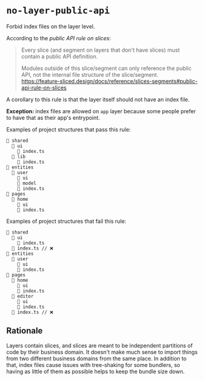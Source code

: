 # `no-layer-public-api`

Forbid index files on the layer level.

According to the _public API rule on slices_:

> Every slice (and segment on layers that don't have slices) must contain a public API definition.
>
> Modules outside of this slice/segment can only reference the public API, not the internal file structure of the slice/segment.
> https://feature-sliced.design/docs/reference/slices-segments#public-api-rule-on-slices

A corollary to this rule is that the layer itself should not have an index file.

**Exception:** index files are allowed on `app` layer because some people prefer to have that as their app's entrypoint.

Examples of project structures that pass this rule:

```
📂 shared
  📂 ui
    📄 index.ts
  📂 lib
    📄 index.ts
📂 entities
  📂 user
    📂 ui
    📂 model
    📄 index.ts
📂 pages
  📂 home
    📂 ui
    📄 index.ts
```

Examples of project structures that fail this rule:

```
📂 shared
  📂 ui
    📄 index.ts
  📄 index.ts // ❌
📂 entities
  📂 user
    📂 ui
    📄 index.ts
📂 pages
  📂 home
    📂 ui
    📄 index.ts
  📂 editor
    📂 ui
    📄 index.ts
  📄 index.ts // ❌
```

## Rationale

Layers contain slices, and slices are meant to be independent partitions of code by their business domain. It doesn't make much sense to import things from two different business domains from the same place. In addition to that, index files cause issues with tree-shaking for some bundlers, so having as little of them as possible helps to keep the bundle size down.
